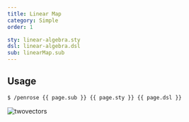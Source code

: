 ```yaml
---
title: Linear Map
category: Simple
order: 1

sty: linear-algebra.sty
dsl: linear-algebra.dsl
sub: linearMap.sub
---
```


## Usage

```bash
$ /penrose {{ page.sub }} {{ page.sty }} {{ page.dsl }}
```

<img alt="twovectors" src="../img/linear-map.md">
